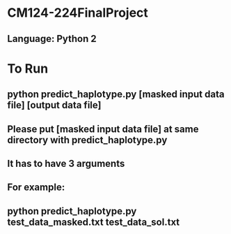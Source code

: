# CM124-224FinalProject
## Language: Python 2
# To Run
## python predict_haplotype.py [masked input data file] [output data file]
## Please put [masked input data file] at same directory with predict_haplotype.py
## It has to have 3 arguments
## For  example:
## python predict_haplotype.py test_data_masked.txt test_data_sol.txt